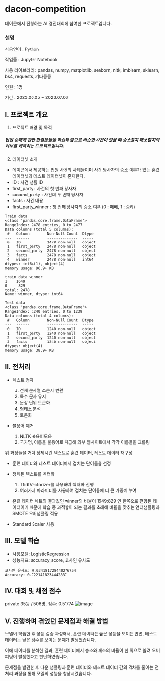 dacon-competition
===========
데이콘에서 진행하는 AI 경진대회에 참여한 프로젝트입니다.

### 설명

사용언어 : Python

작업툴 : Jupyter Notebook

사용 라이브러리 : pandas, numpy, matplotlib, seaborn, nltk, imblearn, sklearn, bs4, requests, 기타등등

인원 : 1명

기간 : 2023.06.05 ~ 2023.07.03

I. 프로젝트 개요
--------
1. 프로젝트 배경 및 목적
##### 법원 승패에 관한 판결문들을 학습해 앞으로 비슷한 사건이 있을 때 승소할지 패소할지의 여부를 예측하는 프로젝트입니다.

2. 데이터셋 소개
* 데이콘에서 제공하는 법원 사건의 사례들이며 사건 당사자의 승소 여부가 있는 훈련 데이터셋과 테스트 데이터셋이 존재한다.
* ID : 사건 샘플 ID
* first_party : 사건의 첫 번째 당사자
* second_party : 사건의 두 번째 당사자
* facts : 사건 내용
* first_party_winner : 첫 번째 당사자의 승소 여부 (0 : 패배, 1 : 승리)

```
Train data
<class 'pandas.core.frame.DataFrame'>
RangeIndex: 2478 entries, 0 to 2477
Data columns (total 5 columns):
 #   Column        Non-Null Count  Dtype 
---  ------        --------------  ----- 
 0   ID            2478 non-null   object
 1   first_party   2478 non-null   object
 2   second_party  2478 non-null   object
 3   facts         2478 non-null   object
 4   winner        2478 non-null   int64 
dtypes: int64(1), object(4)
memory usage: 96.9+ KB
```

```
train data winner
1    1649
0     829
total: 2478
Name: winner, dtype: int64
```

```
Test data
<class 'pandas.core.frame.DataFrame'>
RangeIndex: 1240 entries, 0 to 1239
Data columns (total 4 columns):
 #   Column        Non-Null Count  Dtype 
---  ------        --------------  ----- 
 0   ID            1240 non-null   object
 1   first_party   1240 non-null   object
 2   second_party  1240 non-null   object
 3   facts         1240 non-null   object
dtypes: object(4)
memory usage: 38.9+ KB
```
II. 전처리
--------
* 텍스트 정제 
  1) 전체 문자열 소문자 변환
  2) 특수 문자 유지
  3) 문장 단위 토큰화
  4) 형태소 분석
  5) 토큰화

* 불용어 제거
  1) NLTK 불용어모음
  2) 국가명, 이름을 불용어로 취급해 외부 웹사이트에서 각각 이름들을 크롤링

위 과정들을 거쳐 정제시킨 텍스트로 훈련 데이터, 테스트 데이터 재구성

* 훈련 데이터와 테스트 데이터에서 겹치는 단어들을 선정
* 정제된 텍스트를 벡터화
  1) TfidfVectorizer를 사용하여 벡터화 진행
  2) 여러가지 파라미터를 사용하여 겹치는 단어들에 더 큰 가중치 부여

* 훈련 데이터 세트의 결과값인 winner의 비율이 1649:829 인 한쪽으로 편향된 데이터이기 때문에 학습 중 과적합이 되는 결과를 초래해 비율을 맞추는 언더샘플링과 SMOTE 오버샘플링 적용
* Standard Scaler 사용

III. 모델 학습
--------
* 사용모델: LogisticRegression
* 성능지표: accuracy_score, 코사인 유사도

```
코사인 유사도: 0.034181728440276754
Accuracy: 0.7221418234442837
```
IV. 대회 및 채점 점수
--------
private 35등 / 506명, 점수: 0.51774
![image](https://github.com/ldh9669/dacon-competition/assets/98334298/ec719c9e-0c60-43f3-be0a-febbf662ff96)

V. 진행하며 겪었던 문제점과 해결 방법
--------
모델이 학습한 후 성능 검증 과정에서, 훈련 데이터는 높은 성능을 보이는 반면, 테스트 데이터는 낮은 점수를 보이는 문제가 발생했습니다. 

이에 데이터를 분석한 결과, 훈련 데이터에서 승소와 패소의 비율이 한 쪽으로 쏠려 오버피팅이 발생했다고 판단하였습니다. 

문제점을 발견한 후 다운 샘플링과 훈련 데이터와 테스트 데이터 간의 격차를 줄이는 전처리 과정을 통해 모델의 성능을 향상시켰습니다.
